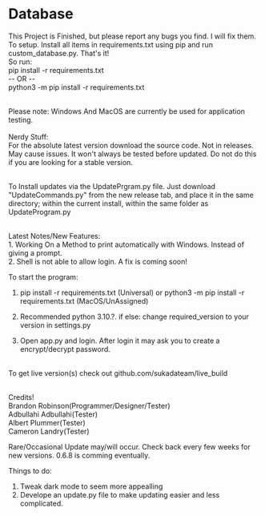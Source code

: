 # Database
This Project is Finished, but please report any bugs you find. I will fix them.
To setup. Install all items in requirements.txt using pip and run custom_database.py. That's it!
<br> So run:
<br>pip install -r requirements.txt
<br> -- OR --
<br>python3 -m pip install -r requirements.txt

<br>Please note: Windows And MacOS are currently be used for application testing.
<br><br>Nerdy Stuff:<br>For the absolute latest version download the source code. Not in releases. May cause issues. It won't always be tested before updated. Do not do this if you are looking for a stable version.

<br> To Install updates via the UpdatePrgram.py file. Just download "UpdateCommands.py" from the new release tab, and place it in the same directory; within the current install, within the same folder as UpdateProgram.py

<br>Latest Notes/New Features:
<br>1. Working On a Method to print automatically with Windows. Instead of giving a prompt.
<br>2. Shell is not able to allow login. A fix is coming soon!

To start the program:
1. pip install -r requirements.txt (Universal) or python3 -m pip install -r requirements.txt (MacOS/UnAssigned)

2. Recommended python 3.10.?. if else: change required_version to your version in settings.py

3. Open app.py and login. After login it may ask you to create a encrypt/decrypt password.


<br>To get live version(s) check out github.com/sukadateam/live_build

<br> Credits!
<br> Brandon Robinson(Programmer/Designer/Tester)
<br> Adbullahi Adbullahi(Tester)
<br> Albert Plummer(Tester)
<br> Cameron Landry(Tester)


Rare/Occasional Update may/will occur. Check back every few weeks for new versions. 0.6.8 is comming eventually.


Things to do:
  1. Tweak dark mode to seem more appealling
  2. Develope an update.py file to make updating easier and less complicated.
